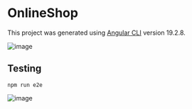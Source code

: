 # OnlineShop

This project was generated using [Angular CLI](https://github.com/angular/angular-cli) version 19.2.8.

![image](https://github.com/user-attachments/assets/ed3acda5-41d4-4bca-a73a-4dee5a8b3ede)

## Testing

`npm run e2e`

![image](https://github.com/user-attachments/assets/b8d3ea34-79a2-4407-818a-7ed3ec39b0a8)
